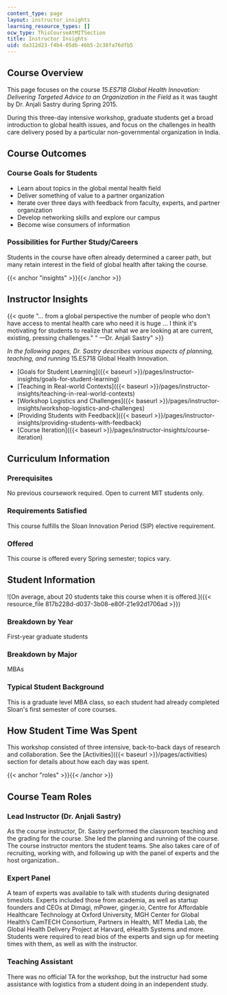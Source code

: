```yaml
---
content_type: page
layout: instructor_insights
learning_resource_types: []
ocw_type: ThisCourseAtMITSection
title: Instructor Insights
uid: da312d23-f4b4-05db-46b5-2c38fa76dfb5
---
```


Course Overview
---------------

This page focuses on the course _15.ES718 Global Health Innovation: Delivering Targeted Advice to an Organization in the Field_ as it was taught by Dr. Anjali Sastry during Spring 2015.

During this three-day intensive workshop, graduate students get a broad introduction to global health issues, and focus on the challenges in health care delivery posed by a particular non-governmental organization in India.

Course Outcomes
---------------

### Course Goals for Students

*   Learn about topics in the global mental health field
*   Deliver something of value to a partner organization
*   Iterate over three days with feedback from faculty, experts, and partner organization
*   Develop networking skills and explore our campus
*   Become wise consumers of information

### Possibilities for Further Study/Careers

Students in the course have often already determined a career path, but many retain interest in the field of global health after taking the course.

{{< anchor "insights" >}}{{< /anchor >}}

Instructor Insights
-------------------

{{< quote "… from a global perspective the number of people who don't have access to mental health care who need it is huge … I think it's motivating for students to realize that what we are looking at are current, existing, pressing challenges." " —Dr. Anjali Sastry" >}}

_In the following pages, Dr. Sastry describes various aspects of planning, teaching, and running_ 15.ES718 Global Health Innovation.

*   [Goals for Student Learning]({{< baseurl >}}/pages/instructor-insights/goals-for-student-learning)
*   [Teaching in Real-world Contexts]({{< baseurl >}}/pages/instructor-insights/teaching-in-real-world-contexts)
*   [Workshop Logistics and Challenges]({{< baseurl >}}/pages/instructor-insights/workshop-logistics-and-challenges)
*   [Providing Students with Feedback]({{< baseurl >}}/pages/instructor-insights/providing-students-with-feedback)
*   [Course Iteration]({{< baseurl >}}/pages/instructor-insights/course-iteration)

Curriculum Information
----------------------

### Prerequisites

No previous coursework required. Open to current MIT students only.

### Requirements Satisfied

This course fulfills the Sloan Innovation Period (SIP) elective requirement.

### Offered

This course is offered every Spring semester; topics vary.

Student Information
-------------------

![On average, about 20 students take this course when it is offered.]({{< resource_file 817b228d-d037-3b08-e80f-21e92d1706ad >}})

### Breakdown by Year

First-year graduate students

### Breakdown by Major

MBAs

### Typical Student Background

This is a graduate level MBA class, so each student had already completed Sloan's first semester of core courses.

How Student Time Was Spent
--------------------------

This workshop consisted of three intensive, back-to-back days of research and collaboration. See the [Activities]({{< baseurl >}}/pages/activities) section for details about how each day was spent.

{{< anchor "roles" >}}{{< /anchor >}}

Course Team Roles
-----------------

### Lead Instructor (Dr. Anjali Sastry)

As the course instructor, Dr. Sastry performed the classroom teaching and the grading for the course. She led the planning and running of the course. The course instructor mentors the student teams. She also takes care of of recruiting, working with, and following up with the panel of experts and the host organization..

### Expert Panel

A team of experts was available to talk with students during designated timeslots. Experts included those from academia, as well as startup founders and CEOs at Dimagi, mPower, ginger.io, Centre for Affordable Healthcare Technology at Oxford University, MGH Center for Global Health’s CamTECH Consortium, Partners in Health, MIT Media Lab, the Global Health Delivery Project at Harvard, eHealth Systems and more. Students were required to read bios of the experts and sign up for meeting times with them, as well as with the instructor.

### Teaching Assistant

There was no official TA for the workshop, but the instructur had some assistance with logistics from a student doing in an independent study.